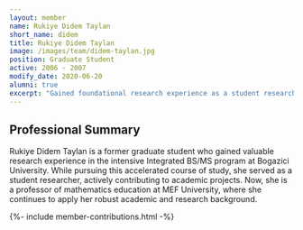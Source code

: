 ```yaml
---
layout: member
name: Rukiye Didem Taylan
short_name: didem
title: Rukiye Didem Taylan
image: /images/team/didem-taylan.jpg
position: Graduate Student
active: 2006 - 2007
modify_date: 2020-06-20 
alumni: true
excerpt: "Gained foundational research experience as a student researcher in the Integrated BS/MS program at Bogazici University."
---
```


## Professional Summary

<div class="card bg-light mb-3">
<div class="card-body">
<p class="card-text">
Rukiye Didem Taylan is a former graduate student who gained valuable research experience in the intensive Integrated BS/MS program at Bogazici University. While pursuing this accelerated course of study, she served as a student researcher, actively contributing to academic projects. Now, she is a professor of mathematics education at MEF University, where she continues to apply her robust academic and research background.
</p>
</div>
</div>

{%- include member-contributions.html -%}